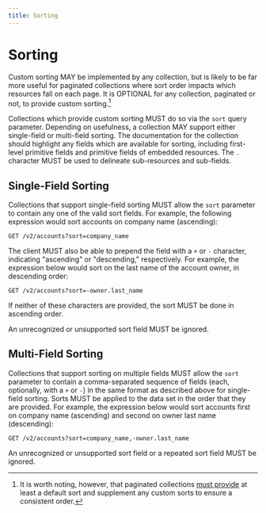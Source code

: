 ```yaml
---
title: Sorting
---
```


# Sorting

Custom sorting MAY be implemented by any collection, but is likely to be far more useful for paginated collections where
sort order impacts which resources fall on each page. It is OPTIONAL for any collection, paginated or not, to provide
custom sorting.[^custom-sorting-optional]

Collections which provide custom sorting MUST do so via the `sort` query parameter. Depending on usefulness, a
collection MAY support either single-field or multi-field sorting. The documentation for the collection should highlight
any fields which are available for sorting, including first-level primitive fields and primitive fields of embedded
resources. The `.` character MUST be used to delineate sub-resources and sub-fields.

## Single-Field Sorting

Collections that support single-field sorting MUST allow the `sort` parameter to contain any one of the valid sort
fields. For example, the following expression would sort accounts on company name (ascending):

`GET /v2/accounts?sort=company_name`

The client MUST also be able to prepend the field with a `+` or `-` character, indicating "ascending" or "descending,"
respectively. For example, the expression below would sort on the last name of the account owner, in descending
order:

`GET /v2/accounts?sort=-owner.last_name`

If neither of these characters are provided, the sort MUST be done in ascending order.

An unrecognized or unsupported sort field MUST be ignored.

## Multi-Field Sorting

Collections that support sorting on multiple fields MUST allow the `sort` parameter to contain a comma-separated
sequence of fields (each, optionally, with a `+` or `-`) in the same format as described above for single-field sorting.
Sorts MUST be applied to the data set in the order that they are provided. For example, the expression below would
sort accounts first on company name (ascending) and second on owner last name (descending):

`GET /v2/accounts?sort=company_name,-owner.last_name`

An unrecognized or unsupported sort field or a repeated sort field MUST be ignored.

[^custom-sorting-optional]: It is worth noting, however, that paginated collections
    [must provide](./pagination.html#pagination-and-sorting) at least a default sort and supplement any custom sorts to
    ensure a consistent order.